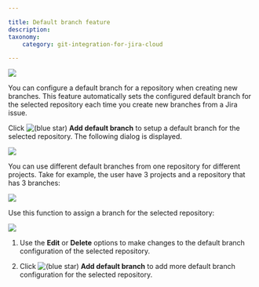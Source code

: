 ```yaml
---

title: Default branch feature
description:
taxonomy:
    category: git-integration-for-jira-cloud

---
```



![](https://bigbrassband.atlassian.net/wiki/download/attachments/1958936625/gitcloud-user-settings-default-branches.png?version=2&modificationDate=1632647092653&cacheVersion=1&api=v2)

You can configure a default branch for a repository when creating new branches. This feature automatically sets the configured default branch for the selected repository each time you create new branches from a Jira issue.

Click ![(blue star)](https://bigbrassband.atlassian.net/wiki/s/-1639011364/6452/8b4898d3c114827e64ec143b4fa79bb76a6cfa5b/_/images/icons/emoticons/star_blue.png) **Add default branch** to setup a default branch for the selected repository. The following dialog is displayed.

![](https://bigbrassband.atlassian.net/wiki/download/thumbnails/1958936625/gitcloud-user-settings-create-def-branch-dlg.png?version=2&modificationDate=1632842489171&cacheVersion=1&api=v2&width=442&height=245)

You can use different default branches from one repository for different projects. Take for example, the user have 3 projects and a repository that has 3 branches:

![](https://bigbrassband.atlassian.net/wiki/download/thumbnails/1958936625/default-branch-flow.png?version=1&modificationDate=1632844978684&cacheVersion=1&api=v2&width=557&height=293)

Use this function to assign a branch for the selected repository:

![](https://bigbrassband.atlassian.net/wiki/download/thumbnails/1958936625/gitcloud-user-settings-default-branch-add-sel.png?version=1&modificationDate=1632847069169&cacheVersion=1&api=v2&width=680&height=413)

1.  Use the **Edit** or **Delete** options to make changes to the default branch configuration of the selected repository.

2.  Click ![(blue star)](https://bigbrassband.atlassian.net/wiki/s/-1639011364/6452/8b4898d3c114827e64ec143b4fa79bb76a6cfa5b/_/images/icons/emoticons/star_blue.png) **Add default branch** to add more default branch configuration for the selected repository.


